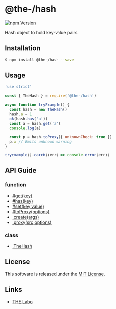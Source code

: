 @the-/hash
==========

<!---
This file is generated by the-tmpl. Do not update manually.
--->

<!-- Badge Start -->
<a name="badges"></a>

[![npm Version][bd_npm_shield_url]][bd_npm_url]

[bd_repo_url]: https://github.com/the-labo/the
[bd_travis_url]: http://travis-ci.org/the-labo/the
[bd_travis_shield_url]: http://img.shields.io/travis/the-labo/the.svg?style=flat
[bd_travis_com_url]: http://travis-ci.com/the-labo/the
[bd_travis_com_shield_url]: https://api.travis-ci.com/the-labo/the.svg?token=
[bd_license_url]: https://github.com/the-labo/the/blob/master/LICENSE
[bd_npm_url]: http://www.npmjs.org/package/@the-/hash
[bd_npm_shield_url]: http://img.shields.io/npm/v/@the-/hash.svg?style=flat
[bd_standard_url]: http://standardjs.com/
[bd_standard_shield_url]: https://img.shields.io/badge/code%20style-standard-brightgreen.svg

<!-- Badge End -->


<!-- Description Start -->
<a name="description"></a>

Hash object to hold key-value pairs

<!-- Description End -->


<!-- Overview Start -->
<a name="overview"></a>




<!-- Overview End -->


<!-- Sections Start -->
<a name="sections"></a>

<!-- Section from "doc/readme/01.Installation.md.hbs" Start -->

<a name="section-doc-readme-01-installation-md"></a>

Installation
-----

```bash
$ npm install @the-/hash --save
```


<!-- Section from "doc/readme/01.Installation.md.hbs" End -->

<!-- Section from "doc/readme/02.Usage.md.hbs" Start -->

<a name="section-doc-readme-02-usage-md"></a>

Usage
---------

```javascript
'use strict'

const { TheHash } = require('@the-/hash')

async function tryExample() {
  const hash = new TheHash()
  hash.a = 1
  ok(hash.has('a'))
  const a = hash.get('a')
  console.log(a)

  const p = hash.toProxy({ unknownCheck: true })
  p.x // Emits unknown warning
}

tryExample().catch((err) => console.error(err))

```


<!-- Section from "doc/readme/02.Usage.md.hbs" End -->


<!-- Sections Start -->

<a name="api"></a>

## API Guide

### function
- [#get(key)](./doc/api/api.md#module_@the-/hash.TheHash#get)
- [#has(key)](./doc/api/api.md#module_@the-/hash.TheHash#has)
- [#set(key,value)](./doc/api/api.md#module_@the-/hash.TheHash#set)
- [#toProxy(options)](./doc/api/api.md#module_@the-/hash.TheHash#toProxy)
- [.create(args)](./doc/api/api.md#module_@the-/hash.create)
- [.proxy(src,options)](./doc/api/api.md#module_@the-/hash.proxy)
### class
- [.TheHash](./doc/api/api.md#module_@the-/hash.TheHash)

<!-- LICENSE Start -->
<a name="license"></a>

License
-------
This software is released under the [MIT License](https://github.com/the-labo/the/blob/master/LICENSE).

<!-- LICENSE End -->


<!-- Links Start -->
<a name="links"></a>

Links
------

+ [THE Labo][the_labo_url]

[the_labo_url]: https://github.com/the-labo

<!-- Links End -->
